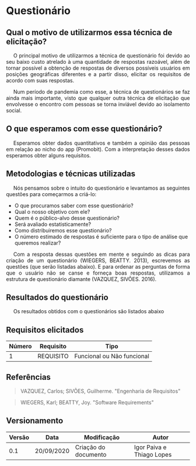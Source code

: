 # Questionário

## Qual o motivo de utilizarmos essa técnica de elicitação?
<p style="text-indent: 20px; text-align: justify">
O principal motivo de utilizarmos a técnica de questionário foi devido ao seu baixo custo atrelado à uma quantidade de respostas razoável, além de tornar possível a obtenção de respostas de diversos possíveis usuários em posições geográficas diferentes e a partir disso, elicitar os requisitos de acordo com suas respostas.
</p>

<p style="text-indent: 20px; text-align: justify">
Num período de pandemia como esse, a técnica de questionários se faz ainda mais importante, visto que qualquer outra técnica de elicitação que envolvesse o encontro com pessoas se torna inviável devido ao isolamento social.
</p>

## O que esperamos com esse questionário?
<p style="text-indent: 20px; text-align: justify">
Esperamos obter dados quantitativos e também a opinião das pessoas em relação ao nicho do app (Promobit). Com a interpretação desses dados esperamos obter alguns requisitos.
</p>

## Metodologias e técnicas utilizadas
<p style="text-indent: 20px; text-align: justify">
Nós pensamos sobre o intuito do questionário e levantamos as seguintes questões para começarmos a criá-lo:

- O que procuramos saber com esse questionário?
- Qual o nosso objetivo com ele?
- Quem é o público-alvo desse questionário?
- Será avaliado estatisticamente?
- Como distribuiremos esse questionário?
- O número estimado de respostas é suficiente para o tipo de análise que queremos realizar?
</p>

<p style="text-indent: 20px; text-align: justify">
Com a resposta dessas questões em mente e seguindo as dicas para criação de um questionário (WIEGERS, BEATTY. 2013), escrevemos as questões (que serão listadas abaixo). E para ordenar as perguntas de forma que o usuário não se canse e forneça boas respostas, utilizamos a estrutura de questionário diamante (VAZQUEZ, SIVÕES. 2016).
</p>

## Resultados do questionário
<p style="text-indent: 20px; text-align: justify">
Os resultados obtidos com o questionários são listados abaixo
</p>

<!-- RESULTADOS SERÃO COLOCADOS AQUI, ASSIM QUE DISPONÍVEIS -->

## Requisitos elicitados

|Número | Requisito | Tipo |
|--|--|--|
| 1 | REQUISITO | Funcional ou Não funcional |

## Referências

>VAZQUEZ, Carlos; SIVÕES, Guilherme. "Engenharia de Requisitos"

>WIEGERS, Karl; BEATTY, Joy. "Software Requirements"

## Versionamento
| Versão | Data | Modificação | Autor |
|--|--|--|--|
| 0.1 | 20/09/2020 | Criação do documento | Igor Paiva e Thiago Lopes |
